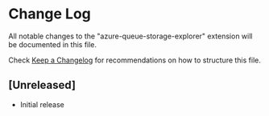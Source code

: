 # Change Log

All notable changes to the "azure-queue-storage-explorer" extension will be documented in this file.

Check [Keep a Changelog](http://keepachangelog.com/) for recommendations on how to structure this file.

## [Unreleased]

- Initial release